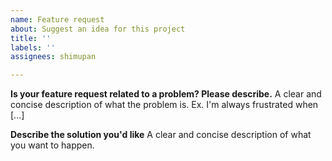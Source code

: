 ```yaml
---
name: Feature request
about: Suggest an idea for this project
title: ''
labels: ''
assignees: shimupan

---
```


**Is your feature request related to a problem? Please describe.**
A clear and concise description of what the problem is. Ex. I'm always frustrated when [...]

**Describe the solution you'd like**
A clear and concise description of what you want to happen.
